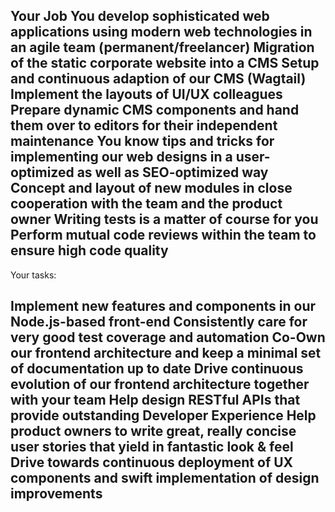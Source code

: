 Your Job
You develop sophisticated web applications using modern web technologies in an agile team (permanent/freelancer)
Migration of the static corporate website into a CMS
Setup and continuous adaption of our CMS (Wagtail)
Implement the layouts of UI/UX colleagues
Prepare dynamic CMS components and hand them over to editors for their independent maintenance
You know tips and tricks for implementing our web designs in a user-optimized as well as SEO-optimized way
Concept and layout of new modules in close cooperation with the team and the product owner
Writing tests is a matter of course for you
Perform mutual code reviews within the team to ensure high code quality
------------------------------------------------------------------------------------------------------------------
Your tasks:

Implement new features and components in our Node.js-based front-end
Consistently care for very good test coverage and automation
Co-Own our frontend architecture and keep a minimal set of documentation up to date
Drive continuous evolution of our frontend architecture together with your team
Help design RESTful APIs that provide outstanding Developer Experience
Help product owners to write great, really concise user stories that yield in fantastic look & feel
Drive towards continuous deployment of UX components and swift implementation of design improvements
-------------------------------------------------------------------------------------------------------------------



